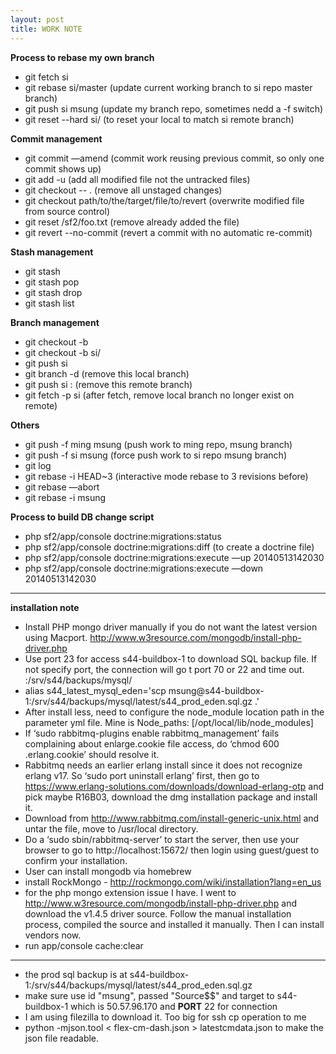 ```yaml
---
layout: post
title: WORK NOTE
---
```


**Process to rebase my own branch**  

* git fetch si
* git rebase si/master (update current working branch to si repo master branch)
* git push si msung (update my branch repo, sometimes nedd a -f switch) 
* git reset --hard si/<branch-name> (to reset your local to match si remote branch) 

**Commit management**  

* git commit —amend (commit work reusing previous commit, so only one commit shows up)  
* git add -u (add all modified file not the untracked files)
* git checkout -- .  (remove all unstaged changes)
* git checkout path/to/the/target/file/to/revert (overwrite modified file from source control)
* git reset /sf2/foo.txt (remove already added the file) 
* git revert --no-commit <commit hash> (revert a commit with no automatic re-commit)

**Stash management**

* git stash
* git stash pop
* git stash drop
* git stash list  

**Branch management**  

* git checkout -b <new-branch-name>  
* git checkout -b <local-branch-name> si/<remote-branch-name>
* git push si <new-brnach-name> 
* git branch -d <the-local-branch> (remove this local branch)
* git push si :<the-remove-branch> (remove this remote branch)
* git fetch -p si (after fetch, remove local branch no longer exist on remote) 

**Others**  

* git push -f ming msung (push work to ming repo, msung branch)
* git push -f si msung (force push work to si repo msung branch)
* git log
* git rebase -i HEAD~3 (interactive mode rebase to 3 revisions before)
* git rebase —abort
* git rebase -i msung


**Process to build DB change script**  

* php sf2/app/console doctrine:migrations:status
* php sf2/app/console doctrine:migrations:diff (to create a doctrine file)
* php sf2/app/console doctrine:migrations:execute —up 20140513142030
* php sf2/app/console doctrine:migrations:execute —down 20140513142030
  
  
---
**installation note**  

* Install PHP mongo driver manually if you do not want the latest version using Macport.  http://www.w3resource.com/mongodb/install-php-driver.php
* Use port 23 for access s44-buildbox-1 to download SQL backup file.  If not specify port, the connection will go t port 70 or 22 and time out. :/srv/s44/backups/mysql/
* alias s44_latest_mysql_eden='scp msung@s44-buildbox-1:/srv/s44/backups/mysql/latest/s44_prod_eden.sql.gz .'
* After install less, need to configure the node_module location path in the parameter yml file.  Mine is Node_paths: [/opt/local/lib/node_modules]
* If ‘sudo rabbitmq-plugins enable rabbitmq_management’ fails complaining about enlarge.cookie file access, do ‘chmod 600 .erlang.cookie’ should resolve it.
* Rabbitmq needs an earlier erlang install since it does not recognize erlang v17.  So ‘sudo port uninstall erlang’ first, then go to https://www.erlang-solutions.com/downloads/download-erlang-otp and pick maybe R16B03, download the dmg installation package and install it.
* Download from http://www.rabbitmq.com/install-generic-unix.html and untar the file, move to /usr/local directory.
* Do a ‘sudo sbin/rabbitmq-server’ to start the server, then use your browser to go to http://localhost:15672/ then login using guest/guest to confirm your installation.
* User can install mongodb via homebrew
* install RockMongo - http://rockmongo.com/wiki/installation?lang=en_us
* for the php mongo extension issue I have.  I went to http://www.w3resource.com/mongodb/install-php-driver.php and download the v1.4.5 driver source.  Follow the manual installation process, compiled the source and installed it manually.  Then I can install vendors now. 
* run app/console cache:clear  

---
* the prod sql backup is at s44-buildbox-1:/srv/s44/backups/mysql/latest/s44_prod_eden.sql.gz 
* make sure use  id "msung", passed "Source$$" and target to s44-buildbox-1 which is 50.57.96.170 and **PORT** 22 for connection 
* I am using filezilla to download it. Too big for ssh cp operation to me  
* python -mjson.tool < flex-cm-dash.json > latestcmdata.json to make the json file readable.
